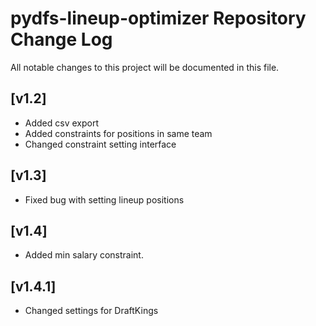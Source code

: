 # pydfs-lineup-optimizer Repository Change Log

All notable changes to this project will be documented in this file.

## [v1.2]
- Added csv export
- Added constraints for positions in same team
- Changed constraint setting interface

## [v1.3]
- Fixed bug with setting lineup positions

## [v1.4]
- Added min salary constraint.

## [v1.4.1]
- Changed settings for DraftKings
